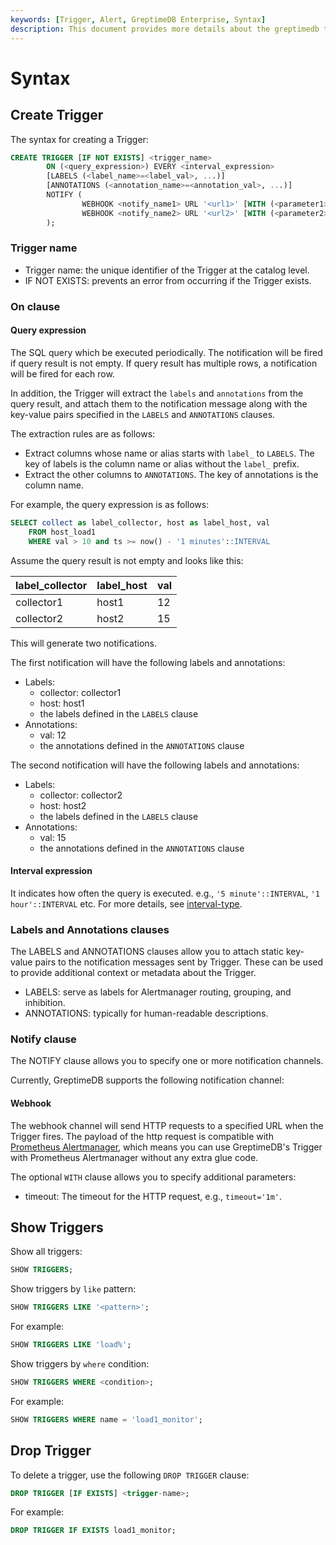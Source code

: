 ```yaml
---
keywords: [Trigger, Alert, GreptimeDB Enterprise, Syntax]
description: This document provides more details about the greptimedb trigger.
---
```


# Syntax

## Create Trigger

The syntax for creating a Trigger:

```sql
CREATE TRIGGER [IF NOT EXISTS] <trigger_name>
        ON (<query_expression>) EVERY <interval_expression>
        [LABELS (<label_name>=<label_val>, ...)]
        [ANNOTATIONS (<annotation_name>=<annotation_val>, ...)]
        NOTIFY (
                WEBHOOK <notify_name1> URL '<url1>' [WITH (<parameter1>=<value1>, ...)],
                WEBHOOK <notify_name2> URL '<url2>' [WITH (<parameter2>=<value2>, ...)]
        );
```

### Trigger name

- Trigger name: the unique identifier of the Trigger at the catalog level.
- IF NOT EXISTS: prevents an error from occurring if the Trigger exists.

### On clause

#### Query expression

The SQL query which be executed periodically. The notification will be fired
if query result is not empty. If query result has multiple rows, a notification
will be fired for each row.

In addition, the Trigger will extract the `labels` and `annotations` from the
query result, and attach them to the notification message along with the key-value
pairs specified in the `LABELS` and `ANNOTATIONS` clauses.

The extraction rules are as follows:

- Extract columns whose name or alias starts with `label_` to `LABELS`. The key
    of labels is the column name or alias without the `label_` prefix.
- Extract the other columns to `ANNOTATIONS`. The key of annotations is the
    column name.

For example, the query expression is as follows:

```sql
SELECT collect as label_collector, host as label_host, val
    FROM host_load1
    WHERE val > 10 and ts >= now() - '1 minutes'::INTERVAL
```

Assume the query result is not empty and looks like this:

| label_collector  | label_host | val |
|------------------|------------|-----|
| collector1       | host1      | 12  |
| collector2       | host2      | 15  |

This will generate two notifications.

The first notification will have the following labels and annotations:

- Labels:
    - collector: collector1
    - host: host1
    - the labels defined in the `LABELS` clause
- Annotations:
    - val: 12
    - the annotations defined in the `ANNOTATIONS` clause

The second notification will have the following labels and annotations:

- Labels:
    - collector: collector2
    - host: host2
    - the labels defined in the `LABELS` clause
- Annotations:
    - val: 15
    - the annotations defined in the `ANNOTATIONS` clause
        
#### Interval expression

It indicates how often the query is executed. e.g., `'5 minute'::INTERVAL`,
`'1 hour'::INTERVAL` etc. For more details, see [interval-type](../../reference/sql/data-types.md#interval-type).

### Labels and Annotations clauses

The LABELS and ANNOTATIONS clauses allow you to attach static key-value pairs
to the notification messages sent by Trigger. These can be used to provide
additional context or metadata about the Trigger.

- LABELS: serve as labels for Alertmanager routing, grouping, and inhibition.
- ANNOTATIONS: typically for human-readable descriptions.

### Notify clause

The NOTIFY clause allows you to specify one or more notification channels.

Currently, GreptimeDB supports the following notification channel:

#### Webhook

The webhook channel will send HTTP requests to a specified URL when the Trigger
fires. The payload of the http request is compatible with
[Prometheus Alertmanager](https://prometheus.io/docs/alerting/latest/alertmanager/),
which means you can use GreptimeDB's Trigger with Prometheus Alertmanager
without any extra glue code.

The optional `WITH` clause allows you to specify additional parameters:

- timeout: The timeout for the HTTP request, e.g., `timeout='1m'`.

## Show Triggers

Show all triggers:

```sql
SHOW TRIGGERS;
```

Show triggers by `like` pattern:

```sql
SHOW TRIGGERS LIKE '<pattern>';
```

For example:

```sql
SHOW TRIGGERS LIKE 'load%';
```

Show triggers by `where` condition:

```sql
SHOW TRIGGERS WHERE <condition>;
```

For example:

```sql
SHOW TRIGGERS WHERE name = 'load1_monitor';
```

## Drop Trigger

To delete a trigger, use the following `DROP TRIGGER` clause:

```sql
DROP TRIGGER [IF EXISTS] <trigger-name>;
```

For example:

```sql
DROP TRIGGER IF EXISTS load1_monitor;
```
